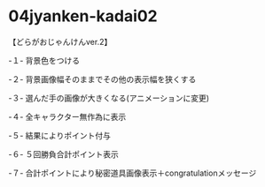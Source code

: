 # 04jyanken-kadai02

【どらがおじゃんけんver.2】

-１-
背景色をつける

-２-
背景画像幅そのままでその他の表示幅を狭くする

-３-
選んだ手の画像が大きくなる(アニメーションに変更)

-４-
全キャラクター無作為に表示

-５-
結果によりポイント付与

-６-
５回勝負合計ポイント表示

-７-
合計ポイントにより秘密道具画像表示＋congratulationメッセージ
